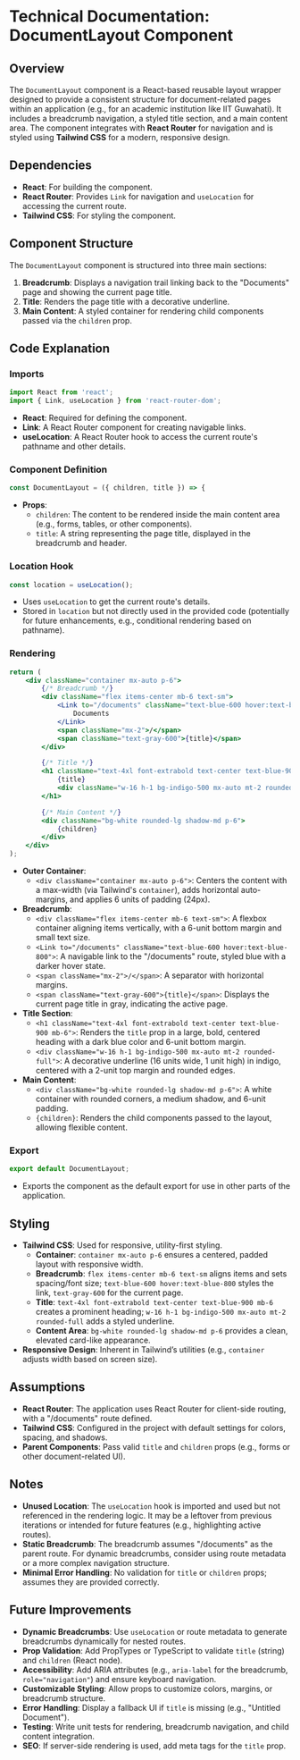 # Technical Documentation: DocumentLayout Component

## Overview

The `DocumentLayout` component is a React-based reusable layout wrapper designed to provide a consistent structure for document-related pages within an application (e.g., for an academic institution like IIT Guwahati). It includes a breadcrumb navigation, a styled title section, and a main content area. The component integrates with **React Router** for navigation and is styled using **Tailwind CSS** for a modern, responsive design.

## Dependencies

- **React**: For building the component.
- **React Router**: Provides `Link` for navigation and `useLocation` for accessing the current route.
- **Tailwind CSS**: For styling the component.

## Component Structure

The `DocumentLayout` component is structured into three main sections:

1. **Breadcrumb**: Displays a navigation trail linking back to the "Documents" page and showing the current page title.
2. **Title**: Renders the page title with a decorative underline.
3. **Main Content**: A styled container for rendering child components passed via the `children` prop.

## Code Explanation

### Imports

```jsx
import React from 'react';
import { Link, useLocation } from 'react-router-dom';
```

- **React**: Required for defining the component.
- **Link**: A React Router component for creating navigable links.
- **useLocation**: A React Router hook to access the current route's pathname and other details.

### Component Definition

```jsx
const DocumentLayout = ({ children, title }) => {
```

- **Props**:
  - `children`: The content to be rendered inside the main content area (e.g., forms, tables, or other components).
  - `title`: A string representing the page title, displayed in the breadcrumb and header.

### Location Hook

```jsx
const location = useLocation();
```

- Uses `useLocation` to get the current route's details.
- Stored in `location` but not directly used in the provided code (potentially for future enhancements, e.g., conditional rendering based on pathname).

### Rendering

```jsx
return (
    <div className="container mx-auto p-6">
        {/* Breadcrumb */}
        <div className="flex items-center mb-6 text-sm">
            <Link to="/documents" className="text-blue-600 hover:text-blue-800">
                Documents
            </Link>
            <span className="mx-2">/</span>
            <span className="text-gray-600">{title}</span>
        </div>

        {/* Title */}
        <h1 className="text-4xl font-extrabold text-center text-blue-900 mb-6">
            {title}
            <div className="w-16 h-1 bg-indigo-500 mx-auto mt-2 rounded-full"></div>
        </h1>

        {/* Main Content */}
        <div className="bg-white rounded-lg shadow-md p-6">
            {children}
        </div>
    </div>
);
```

- **Outer Container**:
  - `<div className="container mx-auto p-6">`: Centers the content with a max-width (via Tailwind's `container`), adds horizontal auto-margins, and applies 6 units of padding (24px).
- **Breadcrumb**:
  - `<div className="flex items-center mb-6 text-sm">`: A flexbox container aligning items vertically, with a 6-unit bottom margin and small text size.
  - `<Link to="/documents" className="text-blue-600 hover:text-blue-800">`: A navigable link to the "/documents" route, styled blue with a darker hover state.
  - `<span className="mx-2">/</span>`: A separator with horizontal margins.
  - `<span className="text-gray-600">{title}</span>`: Displays the current page title in gray, indicating the active page.
- **Title Section**:
  - `<h1 className="text-4xl font-extrabold text-center text-blue-900 mb-6">`: Renders the `title` prop in a large, bold, centered heading with a dark blue color and 6-unit bottom margin.
  - `<div className="w-16 h-1 bg-indigo-500 mx-auto mt-2 rounded-full">`: A decorative underline (16 units wide, 1 unit high) in indigo, centered with a 2-unit top margin and rounded edges.
- **Main Content**:
  - `<div className="bg-white rounded-lg shadow-md p-6">`: A white container with rounded corners, a medium shadow, and 6-unit padding.
  - `{children}`: Renders the child components passed to the layout, allowing flexible content.

### Export

```jsx
export default DocumentLayout;
```

- Exports the component as the default export for use in other parts of the application.

## Styling

- **Tailwind CSS**: Used for responsive, utility-first styling.
  - **Container**: `container mx-auto p-6` ensures a centered, padded layout with responsive width.
  - **Breadcrumb**: `flex items-center mb-6 text-sm` aligns items and sets spacing/font size; `text-blue-600 hover:text-blue-800` styles the link, `text-gray-600` for the current page.
  - **Title**: `text-4xl font-extrabold text-center text-blue-900 mb-6` creates a prominent heading; `w-16 h-1 bg-indigo-500 mx-auto mt-2 rounded-full` adds a styled underline.
  - **Content Area**: `bg-white rounded-lg shadow-md p-6` provides a clean, elevated card-like appearance.
- **Responsive Design**: Inherent in Tailwind’s utilities (e.g., `container` adjusts width based on screen size).

## Assumptions

- **React Router**: The application uses React Router for client-side routing, with a "/documents" route defined.
- **Tailwind CSS**: Configured in the project with default settings for colors, spacing, and shadows.
- **Parent Components**: Pass valid `title` and `children` props (e.g., forms or other document-related UI).

## Notes

- **Unused Location**: The `useLocation` hook is imported and used but not referenced in the rendering logic. It may be a leftover from previous iterations or intended for future features (e.g., highlighting active routes).
- **Static Breadcrumb**: The breadcrumb assumes "/documents" as the parent route. For dynamic breadcrumbs, consider using route metadata or a more complex navigation structure.
- **Minimal Error Handling**: No validation for `title` or `children` props; assumes they are provided correctly.

## Future Improvements

- **Dynamic Breadcrumbs**: Use `useLocation` or route metadata to generate breadcrumbs dynamically for nested routes.
- **Prop Validation**: Add PropTypes or TypeScript to validate `title` (string) and `children` (React node).
- **Accessibility**: Add ARIA attributes (e.g., `aria-label` for the breadcrumb, `role="navigation"`) and ensure keyboard navigation.
- **Customizable Styling**: Allow props to customize colors, margins, or breadcrumb structure.
- **Error Handling**: Display a fallback UI if `title` is missing (e.g., "Untitled Document").
- **Testing**: Write unit tests for rendering, breadcrumb navigation, and child content integration.
- **SEO**: If server-side rendering is used, add meta tags for the `title` prop.
